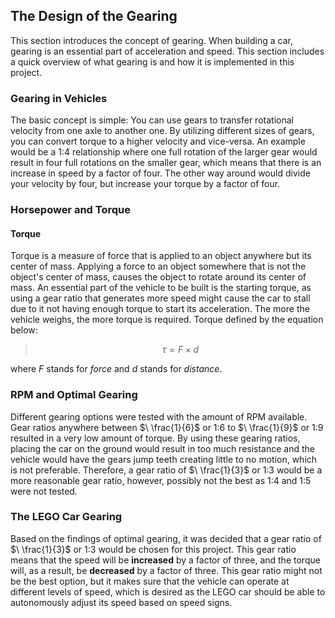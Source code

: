 ## The Design of the Gearing
This section introduces the concept of gearing. When building a car, gearing is an essential part of acceleration and speed. This section includes a quick overview of what gearing is and how it is implemented in this project.

### Gearing in Vehicles
The basic concept is simple: You can use gears to transfer rotational velocity from one axle to another one. By utilizing different sizes of gears, you can convert torque to a higher velocity and vice-versa. An example would be a 1:4 relationship where one full rotation of the larger gear would result in four full rotations on the smaller gear, which means that there is an increase in speed by a factor of four. The other way around would divide your velocity by four, but increase your torque by a factor of four. 

### Horsepower and Torque
#### Torque
Torque is a measure of force that is applied to an object anywhere but its center of mass. Applying a force to an object somewhere that is not the object's center of mass, causes the object to rotate around its center of mass. An essential part of the vehicle to be built is the starting torque, as using a gear ratio that generates more speed might cause the car to stall due to it not having enough torque to start its acceleration. The more the vehicle weighs, the more torque is required. Torque defined by the equation below:

> $$\tau = F \times d$$

where $F$ stands for *force* and $d$ stands for *distance*.

### RPM and Optimal Gearing
Different gearing options were tested with the amount of RPM available. Gear ratios anywhere between $\ \frac{1}{6}$ or 1:6 to $\ \frac{1}{9}$ or 1:9 resulted in a very low amount of torque. By using these gearing ratios, placing the car on the ground would result in too much resistance and the vehicle would have the gears jump teeth creating little to no motion, which is not preferable. Therefore, a gear ratio of $\ \frac{1}{3}$ or 1:3 would be a more reasonable gear ratio, however, possibly not the best as 1:4 and 1:5 were not tested. 

### The LEGO Car Gearing
Based on the findings of optimal gearing, it was decided that a gear ratio of $\ \frac{1}{3}$ or 1:3 would be chosen for this project. This gear ratio means that the speed will be **increased** by a factor of three, and the torque will, as a result, be **decreased** by a factor of three. This gear ratio might not be the best option, but it makes sure that the vehicle can operate at different levels of speed, which is desired as the LEGO car should be able to autonomously adjust its speed based on speed signs. 
